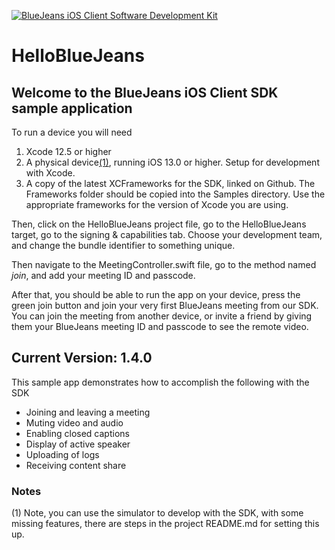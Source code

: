 [![BlueJeans iOS Client Software Development Kit](https://user-images.githubusercontent.com/23289872/127987669-3842046b-2f08-46e4-9949-6bf0cdb45d95.png "BlueJeans iOS Client Software Development Kit Sample App")](https://www.bluejeans.com "BlueJeans iOS Client Software Development Kit")

# HelloBlueJeans
## Welcome to the BlueJeans iOS Client SDK sample application

To run a device you will need

1. Xcode 12.5 or higher
2. A physical device<a href="#notes">(1)</a>, running iOS 13.0 or higher. Setup for development with Xcode.
3. A copy of the latest XCFrameworks for the SDK, linked on Github. The Frameworks folder should be copied into the Samples directory. Use the appropriate frameworks for the version of Xcode you are using.

Then, click on the HelloBlueJeans project file, go to the HelloBlueJeans target, go to the signing & capabilities tab. Choose your development team, and change the bundle identifier to something unique.

Then navigate to the MeetingController.swift file, go to the method named *join*, and add your meeting ID and passcode.

After that, you should be able to run the app on your device, press the green join button and join your very first BlueJeans meeting from our SDK. You can join the meeting from another device, or invite a friend by giving them your BlueJeans meeting ID and passcode to see the remote video.

## Current Version: 1.4.0
This sample app demonstrates how to accomplish the following with the SDK
- Joining and leaving a meeting
- Muting video and audio
- Enabling closed captions
- Display of active speaker
- Uploading of logs
- Receiving content share

### Notes
(1) Note, you can use the simulator to develop with the SDK, with some missing features, there are steps in the project README.md for setting this up.
